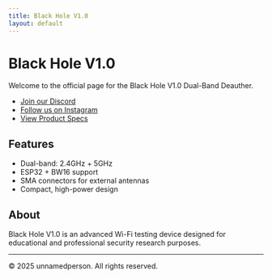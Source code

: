 ```yaml
---
title: Black Hole V1.0
layout: default
---
```

# Black Hole V1.0

Welcome to the official page for the Black Hole V1.0 Dual-Band Deauther.

- [Join our Discord](https://discord.gg/PdpuDvVD)
- [Follow us on Instagram](https://instagram.com/unnamedperson488?igsh=MWk0azNtemVvazlsMg%3D%#D&utm_source=qr)
- [View Product Specs](#features)

## Features

- Dual-band: 2.4GHz + 5GHz
- ESP32 + BW16 support
- SMA connectors for external antennas
- Compact, high-power design

## About

Black Hole V1.0 is an advanced Wi-Fi testing device designed for educational and professional security research purposes.

---

© 2025 unnamedperson. All rights reserved.
